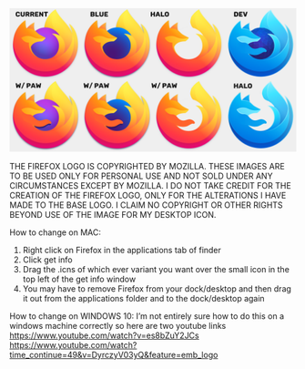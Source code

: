 ![Display of the current logos and customized logos](/Display.png)

THE FIREFOX LOGO IS COPYRIGHTED BY MOZILLA. THESE IMAGES ARE TO BE USED ONLY FOR PERSONAL USE AND NOT SOLD UNDER ANY CIRCUMSTANCES EXCEPT BY MOZILLA. I DO NOT TAKE CREDIT FOR THE CREATION OF THE FIREFOX LOGO, ONLY FOR THE ALTERATIONS I HAVE MADE TO THE BASE LOGO. I CLAIM NO COPYRIGHT OR OTHER RIGHTS BEYOND USE OF THE IMAGE FOR MY DESKTOP ICON. 


How to change on MAC:
1. Right click on Firefox in the applications tab of finder
2. Click get info
3. Drag the .icns of which ever variant you want over the small icon in the top left of the get info window
4. You may have to remove Firefox from your dock/desktop and then drag it out from the applications folder and to the dock/desktop again

How to change on WINDOWS 10:
I’m not entirely sure how to do this on a windows machine correctly so here are two youtube links
https://www.youtube.com/watch?v=es8bZuY2JCs
https://www.youtube.com/watch?time_continue=49&v=DyrczyV03yQ&feature=emb_logo
 
